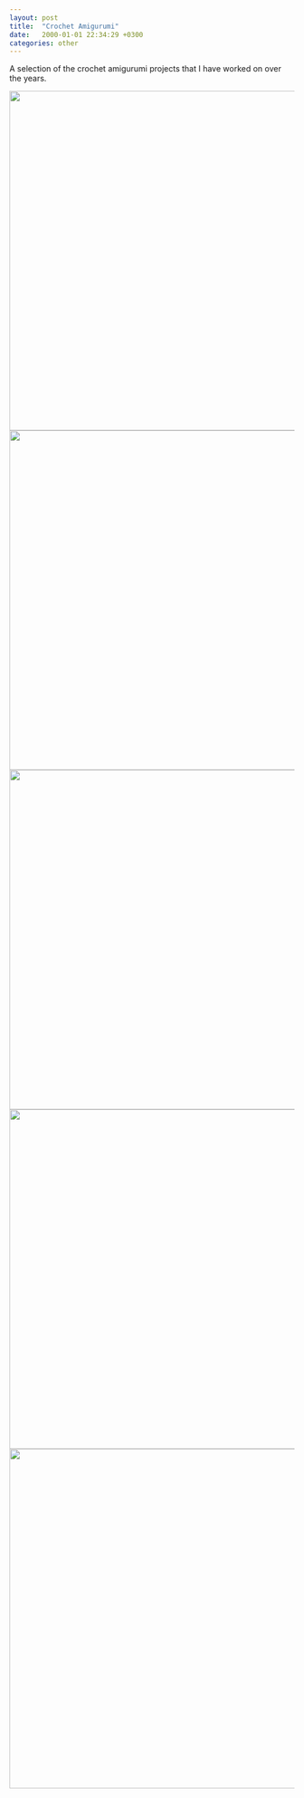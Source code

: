 ```yaml
---
layout: post
title:  "Crochet Amigurumi"
date:   2000-01-01 22:34:29 +0300
categories: other
---
```

A selection of the crochet amigurumi projects that I have worked on over the years.

<div style="text-align: center;">
<a href="{{ 'assets/images/crochet/1.jpg' | relative_url }}" target="_blank">
  <img src="{{ 'assets/images/crochet/1.jpg' | relative_url }}" width="600">
</a>

<a href="{{ 'assets/images/crochet/2.jpg' | relative_url }}" target="_blank">
  <img src="{{ 'assets/images/crochet/2.jpg' | relative_url }}" width="600">
</a>

<a href="{{ 'assets/images/crochet/3.jpg' | relative_url }}" target="_blank">
  <img src="{{ 'assets/images/crochet/3.jpg' | relative_url }}" width="600">
</a>

<a href="{{ 'assets/images/crochet/4.jpg' | relative_url }}" target="_blank">
  <img src="{{ 'assets/images/crochet/4.jpg' | relative_url }}" width="600">
</a>

<a href="{{ 'assets/images/crochet/5.jpg' | relative_url }}" target="_blank">
  <img src="{{ 'assets/images/crochet/5.jpg' | relative_url }}" width="600">
</a>
</div>